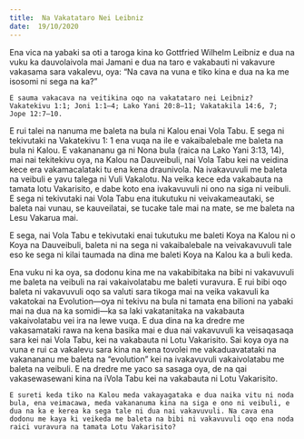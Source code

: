 ```yaml
---
title:  Na Vakatataro Nei Leibniz
date:  19/10/2020
---
```


Ena vica na yabaki sa oti a taroga kina ko Gottfried Wilhelm Leibniz e dua na vuku ka dauvolaivola mai Jamani e dua na taro e vakabauti ni vakavure vakasama sara vakalevu, oya: “Na cava na vuna e tiko kina e dua na ka me isosomi ni sega na ka?”

`E sauma vakacava na veitikina oqo na vakatataro nei Leibniz? Vakatekivu 1:1; Joni 1:1–4; Lako Yani 20:8–11; Vakatakila 14:6, 7; Jope 12:7–10.`

E rui talei na nanuma me baleta na bula ni Kalou enai Vola Tabu. E sega ni tekivutaki na Vakatekivu 1: 1 ena vuqa na ile e vakaibalebale me baleta na bula ni Kalou. E vakanananu ga ni Nona bula (raica na Lako Yani 3:13, 14), mai nai tekitekivu oya, na Kalou na Dauveibuli, nai Vola Tabu kei na veidina kece era vakamacalataki tu ena kena draunivola. Na ivakavuvuli me baleta na veibuli e yavu talega ni Vuli Vakalotu. Na veika kece eda vakabauta na tamata lotu Vakarisito, e dabe koto ena ivakavuvuli ni ono na siga ni veibuli. E sega ni tekivutaki nai Vola Tabu ena itukutuku ni veivakameautaki, se baleta nai vunau, se kauveilatai, se tucake tale mai na mate, se me baleta na Lesu Vakarua mai.

E sega, nai Vola Tabu e tekivutaki enai tukutuku me baleti Koya na Kalou ni o Koya na Dauveibuli, baleta ni na sega ni vakaibalebale na veivakavuvuli tale eso ke sega ni kilai taumada na dina me baleti Koya na Kalou ka a buli keda.

Ena vuku ni ka oya, sa dodonu kina me na vakabibitaka na bibi ni vakavuvuli me baleta na veibuli na rai vakaivolatabu me baleti vuravura. E rui bibi oqo baleta ni vakavuvuli oqo sa valuti sara tikoga mai na veika vakavuli ka vakatokai na Evolution—oya ni tekivu na bula ni tamata ena bilioni na yabaki mai na dua na ka somidi—ka sa laki vakatanitaka na vakabauta vakaivolatabu vei ira na lewe vuqa. E dua dina na ka dredre me vakasamataki rawa na kena basika mai e dua nai vakavuvuli ka veisaqasaqa sara kei nai Vola Tabu, kei na vakabauta ni Lotu Vakarisito. Sai koya oya na vuna e rui ca vakalevu sara kina na kena tovolei me vakaduavatataki na vakanananu me baleta na “evolution” kei na ivakavuvuli vakaivolatabu me baleta na veibuli. E na dredre me yaco sa sasaga oya, de na qai vakasewasewani kina na iVola Tabu kei na vakabauta ni Lotu Vakarisito.

`E sureti keda tiko na Kalou meda vakayagataka e dua naika vitu ni noda bula, ena veimacawa, meda vakananuma kina na siga e ono ni veibuli, e dua na ka e kerea ka sega tale ni dua nai vakavuvuli. Na cava ena dodonu me kaya ki veikeda me baleta na bibi ni vakavuvuli oqo ena noda raici vuravura na tamata Lotu Vakarisito?`